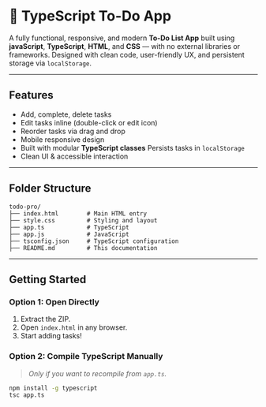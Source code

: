 
# 📝 TypeScript To-Do App

A fully functional, responsive, and modern **To-Do List App** built using **javaScript**, **TypeScript**, **HTML**, and **CSS** — with no external libraries or frameworks. Designed with clean code, user-friendly UX, and persistent storage via `localStorage`.

---

## Features

- Add, complete, delete tasks
- Edit tasks inline (double-click or edit icon)
- Reorder tasks via drag and drop
- Mobile responsive design
- Built with modular **TypeScript classes**
  Persists tasks in `localStorage`
- Clean UI & accessible interaction

---

## Folder Structure

```
todo-pro/
├── index.html        # Main HTML entry
├── style.css         # Styling and layout
├── app.ts            # TypeScript 
├── app.js            # JavaScript 
├── tsconfig.json     # TypeScript configuration
├── README.md         # This documentation
```

---

## Getting Started

### Option 1: Open Directly

1. Extract the ZIP.
2. Open `index.html` in any browser.
3. Start adding tasks!

### Option 2: Compile TypeScript Manually

> _Only if you want to recompile from `app.ts`._

```bash
npm install -g typescript
tsc app.ts
```
